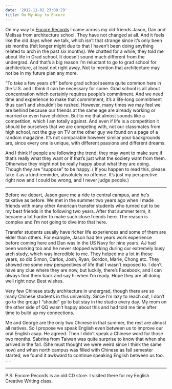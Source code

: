 ```yaml
---
date: '2012-11-02 23:08:29'
title: On My Way to Encore
---
```


On my way to [Encore Records](http://encorerecords.tumblr.com/) I came across my old friends Jason, Dan and Melissa from architecture school. They have not changed at all. And it feels like the old days when we talk, which isn’t that strange since it’s only been six months (felt longer might due to that I haven’t been doing anything related to arch in the past six months). We chatted for a while, they told me about life in Grad school. It doesn’t sound much different from the undergrad. And that’s a big reason I’m reluctant to go to grad school for architecture, at least not right away. Not to mention that architecture may not be in my future plan any more.

“To take a few years off” before grad school seems quite common here in the U.S. and I think it can be necessary for some. Grad school is all about concentration which certainly requires people’s commitment. And we need time and experience to make that commitment, it’s a life-long commitment thus can’t and shouldn’t be rushed. However, many times we may feel we are behind because our friends at the same age are already working or married or even have children. But to me that almost sounds like a competition, which I am totally against. And even if life is a competition it should be ourselves that we are competing with, not our classmates from high school, not the guy on TV or the other guy we found on a page of a random magazine. It’s not comparable however similar your backgrounds are, since every one is unique, with different passions and different dreams.

And I think If people are following the trend, they may want to make sure if that’s really what they want or if that’s just what the society want from them. Otherwise they might not be really happy about what they are doing. Though they are “suppose” to be happy. ( If you happen to read this, please take it as a kind reminder, absolutely no offense. It’s just my perspective right now and I could be wrong, and I never judge people.)

---
Before we depart, Jason gave me a ride to central campus, and he’s talkative as before. We met in the summer two years ago when I made friends with many other American transfer students who turned out to be my best friends in the following two years. After that summer term, it became a lot harder to make such close friends here. The reason is complex and I’m not going to dive into that here.

Transfer students usually have richer life experiences and some of them are elder than others. For example, Jason had ten years work experience before coming here and Dan was in the US Navy for nine years. AJ had been working too and he never stopped working during our extremely busy arch study, which was incredible to me. They helped me a lot in those years, so did Simon, Carlos, Josh, Ryan, Gordon, Marie, Chong etc. They showed me some new perspectives of life that I wasn’t exposed to. I don’t have any clue where they are now, but luckily, there’s Facebook, and I can always find them back and say hi when I’m ready. Hope they are all doing well right now. Best wishes.

Very few Chinese study architecture in undergrad, though there are so many Chinese students in this university. Since I’m lazy to reach out, I don’t go to the group I “should” go to but stay in the studio every day. My mom on the other side of QQ wasn’t happy about this and had told me time after time to build up my connections.

Me and George are the only two Chinese in that summer, the rest are almost all natives. So I propose we speak English even between us to improve our oral English asap. He agreed. Then I didn’t speak a Chinese word for those two months. Sabrina from Taiwan was quite surprise to know that when she arrived in the fall. (She must thought we were weird since I think the same now) and when north campus was filled with Chinese as fall semester started, we found it awkward to continue speaking English between us too. – -

---
P.S.
Encore Records is an old CD store. I visited there for my English Creative Writing class.

 

 


